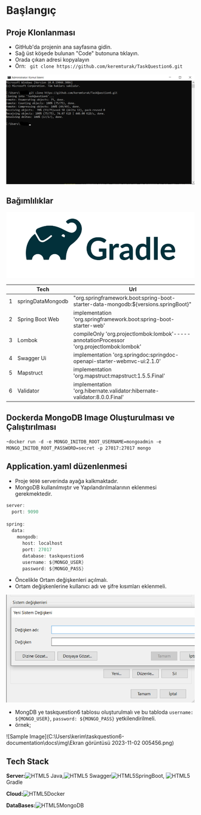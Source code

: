 # Başlangıç

## Proje Klonlanması
- GitHub'da projenin ana sayfasına gidin.
- Sağ üst köşede bulunan "Code" butonuna tıklayın.
- Orada çıkan adresi kopyalayın
- Örn:
` git clone https://github.com/keremturak/TaskQuestion6.git`

![Sample Image](https://github.com/keremturak/taskquestion6-documentation/blob/main/docs/img/git%20clone.png?raw=true)

## Bağımlılıklar
![Dependencies](https://github.com/keremturak/HR-Management-Documentation/blob/main/docs/img/Gradle_logo.png?raw=true)

|      | Tech     | Url |
|----| -------- | ------- |
|1| springDataMongodb  | "org.springframework.boot:spring-boot-starter-data-mongodb:${versions.springBoot}"    |
|2| Spring Boot Web | implementation 'org.springframework.boot:spring-boot-starter-web'     |
|3| Lombok    |compileOnly 'org.projectlombok:lombok'-----annotationProcessor 'org.projectlombok:lombok'    |
|4| Swagger Ui | implementation 'org.springdoc:springdoc-openapi-starter-webmvc-ui:2.1.0'     |
|5| Mapstruct    | implementation 'org.mapstruct:mapstruct:1.5.5.Final'   |
|6| Validator | 	implementation  'org.hibernate.validator:hibernate-validator:8.0.0.Final'    |


## Dockerda MongoDB Image Oluşturulması ve Çalıştırılması

-`docker run -d -e MONGO_INITDB_ROOT_USERNAME=mongoadmin -e MONGO_INITDB_ROOT_PASSWORD=secret -p 27017:27017 mongo
`



## Application.yaml düzenlenmesi

- Proje `9090` serverinda ayağa kalkmaktadır.
- MongoDB kullanılmıştır ve Yapılandırılmalarının eklenmesi gerekmektedir.


```java
server:
  port: 9090

spring:
  data:
    mongodb:
      host: localhost
      port: 27017
      database: taskquestion6
      username: ${MONGO_USER}
      password: ${MONGO_PASS}
```

- Öncelikle Ortam değişkenleri açılmalı.
- Ortam değişkenlerine kullanıcı adı ve şifre kısımları eklenmeli.

![Sample Image](https://github.com/keremturak/taskquestion6-documentation/blob/main/docs/img/OrtamDegiskenleri.png?raw=true)

- MongDB ye taskquestion6 tablosu oluşturulmalı ve bu tabloda `username: ${MONGO_USER}`, `password: ${MONGO_PASS}` yetkilendirilmeli.
- örnek;
  
![Sample Image](C:\Users\kerim\taskquestion6-documentation\docs\img\Ekran görüntüsü 2023-11-02 005456.png)



## Tech Stack 


**Server:**<img src="https://cdn.iconscout.com/icon/free/png-512/free-java-59-1174952.png?f=avif&w=256" alt="HTML5" width="25" height="20"> Java,<img src="https://camo.githubusercontent.com/96e43701d83561899724a89d71187445b7b8f4fe84518a3ea5bec8f85bd207bf/68747470733a2f2f63646e2e737667706f726e2e636f6d2f6c6f676f732f737761676765722e737667" alt="HTML5" width="25" height="20"> Swagger<img src="https://cdn.iconscout.com/icon/free/png-512/free-spring-16-283031.png?f=avif&w=256" alt="HTML5" width="25" height="20">SpringBoot, <img src="https://cdn.iconscout.com/icon/free/png-512/free-gradle-2-1174969.png?f=avif&w=256" alt="HTML5" width="25" height="20">Gradle


**Cloud:**<img src="https://cdn.iconscout.com/icon/free/png-512/free-docker-226091.png?f=avif&w=256" alt="HTML5" width="25" height="20">Docker

**DataBases:**<img src="https://cdn.iconscout.com/icon/free/png-512/free-mongodb-3521676-2945120.png?f=avif&w=256" alt="HTML5" width="25" height="20">MongoDB



